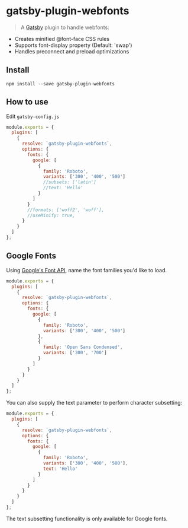 # gatsby-plugin-webfonts

> A [Gatsby](https://github.com/gatsbyjs/gatsby) plugin to handle webfonts:

- Creates minified @font-face CSS rules
- Supports font-display property (Default: 'swap')
- Handles preconnect and preload optimizations

## Install

`npm install --save gatsby-plugin-webfonts`

## How to use

Edit `gatsby-config.js`

```javascript
module.exports = {
  plugins: [
    {
      resolve: `gatsby-plugin-webfonts`,
      options: {
        fonts: {
          google: [
            {
              family: 'Roboto',
              variants: ['300', '400', '500']
              //subsets: ['latin']
              //text: 'Hello'
            }
          ]
        }
        //formats: ['woff2', 'woff'],
        //useMinify: true,
      }
    }
  ]
};
```

## Google Fonts

Using [Google's Font API](https://code.google.com/apis/webfonts/docs/getting_started.html), name the font families you'd like to load.

```javascript
module.exports = {
  plugins: [
    {
      resolve: `gatsby-plugin-webfonts`,
      options: {
        fonts: {
          google: [
            {
              family: 'Roboto',
              variants: ['300', '400', '500']
            },
            {
              family: 'Open Sans Condensed',
              variants: ['300', '700']
            }
          ]
        }
      }
    }
  ]
};
```

You can also supply the text parameter to perform character subsetting:

```javascript
module.exports = {
  plugins: [
    {
      resolve: `gatsby-plugin-webfonts`,
      options: {
        fonts: {
          google: [
            {
              family: 'Roboto',
              variants: ['300', '400', '500'],
              text: 'Hello'
            }
          ]
        }
      }
    }
  ]
};
```

The text subsetting functionality is only available for Google fonts.

